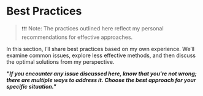 # Best Practices

> ❗❗❗ Note: The practices outlined here reflect my personal recommendations for effective approaches.

In this section, I’ll share best practices based on my own experience. We’ll examine common issues, explore less effective methods, and then discuss the optimal solutions from my perspective.

**_"If you encounter any issue discussed here, know that you're not wrong; there are multiple ways to address it. Choose the best approach for your specific situation."_**
